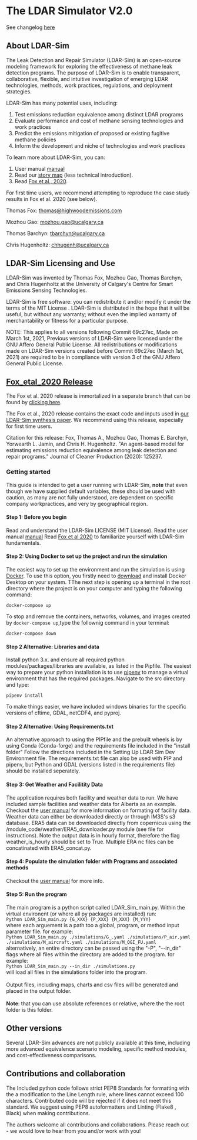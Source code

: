 # The LDAR Simulator V2.0

See changelog [here](changelog.md)

## About LDAR-Sim
The Leak Detection and Repair Simulator (LDAR-Sim) is an open-source modeling framework for exploring the effectiveness of methane leak detection programs. The purpose of LDAR-Sim is to enable transparent, collaborative, flexible, and intuitive investigation of emerging LDAR technologies, methods, work practices, regulations, and deployment strategies.

LDAR-Sim has many potential uses, including: 
  1) Test emissions reduction equivalence among distinct LDAR programs
  2) Evaluate performance and cost of methane sensing technologies and work practices
  3) Predict the emissions mitigation of proposed or existing fugitive methane policies
  4) Inform the development and niche of technologies and work practices

To learn more about LDAR-Sim, you can:
  1) User manual [manual](USER_MANUAL.md)
  2) Read our [story map](https://arcg.is/1rXeX10) (less technical introduction).
  3) Read [Fox et al., 2020](https://www.sciencedirect.com/science/article/pii/S0959652620352811).

For first time users, we recommend attempting to reproduce the case study results in Fox et al. 2020 (see below).

Thomas Fox: thomas@highwoodemissions.com

Mozhou Gao: mozhou.gao@ucalgary.ca

Thomas Barchyn: tbarchyn@ucalgary.ca

Chris Hugenholtz: chhugenh@ucalgary.ca

## LDAR-Sim Licensing and Use
LDAR-Sim was invented by Thomas Fox, Mozhou Gao, Thomas Barchyn, and Chris Hugenholtz at the University of Calgary's Centre for Smart Emissions Sensing Technologies. 

LDAR-Sim is free software: you can redistribute it and/or modify it under the terms of the MIT License . LDAR-Sim is distributed in the hope that it will be useful, but without any warranty; without even the implied warranty of merchantability or fitness for a particular purpose.

NOTE: This applies to all versions following Commit 69c27ec, Made on March 1st, 2021, Previous versions of LDAR-Sim were licensed under the GNU Affero General Public License. All redistributions or modifications made on LDAR-Sim versions created before Commit 69c27ec (March 1st, 2021) are required to be in compliance with version 3 of the GNU Affero General Public License.

## [Fox_etal_2020 Release](https://github.com/tarcadius/LDAR_Sim/tree/Fox_etal_2020)
The Fox et al. 2020 release is immortalized in a separate branch that can be found by [clicking here](https://github.com/tarcadius/LDAR_Sim/tree/Fox_etal_2020).

The Fox et al., 2020 release contains the exact code and inputs used in [our LDAR-Sim synthesis paper](https://www.sciencedirect.com/science/article/pii/S0959652620352811). We recommend using this release, especially for first time users.

Citation for this release: Fox, Thomas A., Mozhou Gao, Thomas E. Barchyn, Yorwearth L. Jamin, and Chris H. Hugenholtz. "An agent-based model for estimating emissions reduction equivalence among leak detection and repair programs." Journal of Cleaner Production (2020): 125237.

### Getting started
This guide is intended to get a user running with LDAR-Sim, **note** that even though we have supplied default variables, these should be used with caution, as many are not fully understood, are dependent on specific company workpractices, and very by geographical region.

#### Step 1: Before you begin
Read and understand the LDAR-Sim LICENSE (MIT License).
Read the user manual [manual](USER_MANUAL.md)
Read [Fox et al 2020](https://www.sciencedirect.com/science/article/pii/S0959652620352811) to familiarize yourself with LDAR-Sim fundamentals.

#### Step 2: Using Docker to set up the project and run the simulation
The easiest way to set up the environment and run the simulation is using [Docker](https://www.docker.com/). To use this option, you firstly need to [download](https://docs.docker.com/get-docker/) and install Docker Desktop on your system. TThe next step is opening up a terminal in the root directory where the project is on your computer and typing the following command:

`docker-compose up`

To stop and remove the containers, networks, volumes, and images created by `docker-compose up`,type the follownig command in your terminal:

`docker-compose down`

#### Step 2 Alternative: Libraries and data
Install python 3.x. and ensure all required python modules/packages/libraries are available, as listed in the Pipfile.
The easiest way to prepare your python installation is to use [pipenv](https://pipenv.pypa.io/en/latest/) to manage a virtual environment that has the required packages. Navigate to the src directory and type: 

`pipenv install`

To make things easier, we have included windows binaries for the specific versions of cftime, GDAL, netCDF4, and pyproj. 

#### Step 2 Alternative: Using Requirements.txt
An alternative approach to using the PIPfile and the prebuilt wheels is by using Conda (Conda-forge) and the requirements file included in the "install folder" Follow the directions included in the Setting Up LDAR Sim Dev Environment file. The requirements.txt file can also be used with PIP and pipenv, but Python and GDAL (versions listed in the requirements file) should be installed seperately.

#### Step 3: Get Weather and Facilitity Data

The application requires both facility and weather data to run. We have included sample facilities and weather data for Alberta as an example. Checkout the [user manual](USER_MANUAL.md) for more information on formating of facility data. Weather data can either be downloaded directly or through IM3S's s3 database. ERA5 data can be downloaded directly from copernicus using the /module_code/weather/ERA5_downloader.py module (see file for instructions). Note the output data is in hourly format, therefore the flag weather_is_hourly should be set to True. Multiple ERA nc files can be concatinated with ERA5_concat.py. 

#### Step 4: Populate the simulation folder with Programs and associated methods

Checkout the [user manual](USER_MANUAL.md) for more info.

#### Step 5: Run the program

The main program is a python script called LDAR_Sim_main.py. Within the virtual environent (or where all py packages are installed) run:<br>
 ```Python LDAR_Sim_main.py {G_XXX} {P_XXX} {M_XXX} {M_YYY}``` <br> where each arguement is a path too a global, program, or method input parameter file. for example:<br>
 ```Python LDAR_Sim_main.py ./simulations/G_.yaml ./simulations/P_air.yaml ./simulations/M_aircraft.yaml ./simulations/M_OGI_FU.yaml```<br>alternatively, an entire directory can be passed using the "-P", "--in_dir" flags where all files within the directory are added to the program. for example:<br>
 ```Python LDAR_Sim_main.py --in_dir ./simulations.py``` <br> will load all files in the simulations folder into the program. <br><br>
 Output files, including maps, charts and csv files will be generated and placed in the output folder. <br><br>
 **Note**: that you can use absolute references or relative, where the the root folder is this folder.

## Other versions
Several LDAR-Sim advances are not publicly available at this time, including more advanced equivalence scenario modeling, specific method modules, and cost-effectiveness comparisons.

## Contributions and collaboration
The Included python code follows strict PEP8 Standards for formatting with the a modification to the Line Length rule, where lines cannot exceed 100 characters. Contributed code will be rejected if it does not meet this standard. We suggest using PEP8 autoformatters and Linting (Flake8 , Black) when making contributions.

The authors welcome all contributions and collaborations. Please reach out - we would love to hear from you and/or work with you!   
